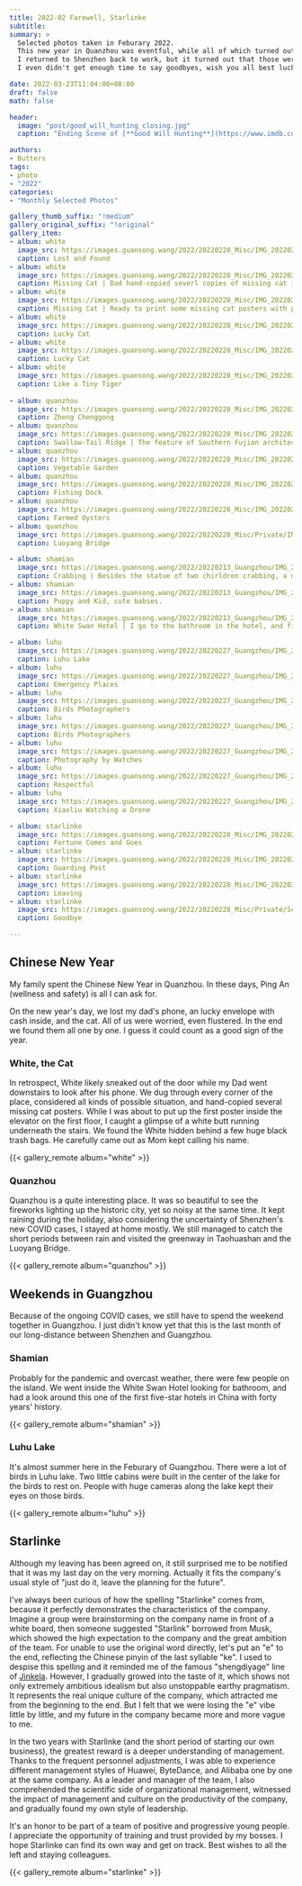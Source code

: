 ```yaml
---
title: 2022-02 Farewell, Starlinke
subtitle:
summary: >
  Selected photos taken in Feburary 2022.
  This new year in Quanzhou was eventful, while all of which turned out all right.
  I returned to Shenzhen back to work, but it turned out that those were my last few days in Starlinke.
  I even didn't get enough time to say goodbyes, wish you all best luck.

date: 2022-03-23T11:04:00+08:00
draft: false
math: false

header:
  image: "post/good_will_hunting_closing.jpg"
  caption: "Ending Scene of [**Good Will Hunting**](https://www.imdb.com/title/tt0119217/mediaviewer/rm3433070593/)"

authors:
- Butters
tags:
- photo
- "2022"
categories:
- "Monthly Selected Photos"

gallery_thumb_suffix: "!medium"
gallery_original_suffix: "!original"
gallery_item:
- album: white
  image_src: https://images.guansong.wang/2022/20220228_Misc/IMG_20220201_131459.jpg
  caption: Lost and Found
- album: white
  image_src: https://images.guansong.wang/2022/20220228_Misc/IMG_20220201_134205.jpg
  caption: Missing Cat | Dad hand-copied severl copies of missing cat info, which didn't get posted.
- album: white
  image_src: https://images.guansong.wang/2022/20220228_Misc/IMG_20220201_142942.jpg
  caption: Missing Cat | Ready to print some missing cat posters with photos.
- album: white
  image_src: https://images.guansong.wang/2022/20220228_Misc/IMG_20220204_100730.jpg
  caption: Lucky Cat
- album: white
  image_src: https://images.guansong.wang/2022/20220228_Misc/IMG_20220204_101102.jpg
  caption: Lucky Cat
- album: white
  image_src: https://images.guansong.wang/2022/20220228_Misc/IMG_20220204_144739.jpg
  caption: Like a Tiny Tiger
  
- album: quanzhou
  image_src: https://images.guansong.wang/2022/20220228_Misc/IMG_20220202_120739.jpg
  caption: Zheng Chenggong
- album: quanzhou
  image_src: https://images.guansong.wang/2022/20220228_Misc/IMG_20220202_125523.jpg
  caption: Swallow-Tail Ridge | The feature of Southern Fujian architecture.
- album: quanzhou
  image_src: https://images.guansong.wang/2022/20220228_Misc/IMG_20220202_125619.jpg
  caption: Vegetable Garden
- album: quanzhou
  image_src: https://images.guansong.wang/2022/20220228_Misc/IMG_20220203_174014.jpg
  caption: Fishing Dock
- album: quanzhou
  image_src: https://images.guansong.wang/2022/20220228_Misc/IMG_20220203_174319.jpg
  caption: Farmed Oysters
- album: quanzhou
  image_src: https://images.guansong.wang/2022/20220228_Misc/Private/IMG_20220203_173911.jpg
  caption: Luoyang Bridge

- album: shamian
  image_src: https://images.guansong.wang/2022/20220213_Guangzhou/IMG_20220213_103721.jpg
  caption: Crabbing | Besides the statue of two chirldren crabbing, a man is crabbing (or fishing).
- album: shamian
  image_src: https://images.guansong.wang/2022/20220213_Guangzhou/IMG_20220213_105610.jpg
  caption: Puppy and Kid, cute babies.
- album: shamian
  image_src: https://images.guansong.wang/2022/20220213_Guangzhou/IMG_20220213_162714.jpg
  caption: White Swan Hotel | I go to the bathroom in the hotel, and find a garden inside.

- album: luhu
  image_src: https://images.guansong.wang/2022/20220227_Guangzhou/IMG_20220227_112150.jpg
  caption: Luhu Lake
- album: luhu
  image_src: https://images.guansong.wang/2022/20220227_Guangzhou/IMG_20220227_112232.jpg
  caption: Emergency Places
- album: luhu
  image_src: https://images.guansong.wang/2022/20220227_Guangzhou/IMG_20220227_115923.jpg
  caption: Birds Photographers
- album: luhu
  image_src: https://images.guansong.wang/2022/20220227_Guangzhou/IMG_20220227_120212.jpg
  caption: Birds Photographers
- album: luhu
  image_src: https://images.guansong.wang/2022/20220227_Guangzhou/IMG_20220227_120847.jpg
  caption: Photography by Watches
- album: luhu
  image_src: https://images.guansong.wang/2022/20220227_Guangzhou/IMG_20220227_100417.jpg
  caption: Respectful
- album: luhu
  image_src: https://images.guansong.wang/2022/20220227_Guangzhou/IMG_20220227_180358.jpg
  caption: Xiaoliu Watching a Drone

- album: starlinke
  image_src: https://images.guansong.wang/2022/20220228_Misc/IMG_20220223_183733.jpg
  caption: Fortune Comes and Goes
- album: starlinke
  image_src: https://images.guansong.wang/2022/20220228_Misc/IMG_20220223_183927.jpg
  caption: Guarding Post
- album: starlinke
  image_src: https://images.guansong.wang/2022/20220228_Misc/IMG_20220228_180536.jpg
  caption: Leaving
- album: starlinke
  image_src: https://images.guansong.wang/2022/20220228_Misc/Private/Screenshot_20220228_192047_com.tencent.wework_edit_3577295518914558.jpg
  caption: Goodbye

---
```


## Chinese New Year

My family spent the Chinese New Year in Quanzhou.
In these days, Ping An (wellness and safety) is all I can ask for.

On the new year's day, we lost my dad's phone, an lucky envelope with cash
inside, and the cat. All of us were worried, even flustered. In the end we
found them all one by one. I guess it could count as a good sign of the year.

### White, the Cat

In retrospect, White likely sneaked out of the door while my Dad went
downstairs to look after his phone. We dug through every corner of the place,
considered all kinds of possible situation, and hand-copied several missing
cat posters. While I was about to put up the first poster inside the elevator
on the first floor, I caught a glimpse of a white butt running underneath the
stairs. We found the White hidden behind a few huge black trash bags. He
carefully came out as Mom kept calling his name.

{{< gallery_remote album="white" >}}

### Quanzhou

Quanzhou is a quite interesting place. It was so beautiful to see the fireworks
lighting up the historic city, yet so noisy at the same time. It kept raining
during the holiday, also considering the uncertainty of Shenzhen's new COVID
cases, I stayed at home mostly. We still managed to catch the short periods
between rain and visited the greenway in Taohuashan and the Luoyang Bridge.

{{< gallery_remote album="quanzhou" >}}

## Weekends in Guangzhou

Because of the ongoing COVID cases, we still have to spend the weekend together
in Guangzhou. I just didn't know yet that this is the last month of our long-distance
between Shenzhen and Guangzhou.

### Shamian

Probably for the pandemic and overcast weather, there were few people on the
island. We went inside the White Swan Hotel looking for bathroom, and had a
look around this one of the first five-star hotels in China with forty years'
history.

{{< gallery_remote album="shamian" >}}

### Luhu Lake

It's almost summer here in the Feburary of Guangzhou. There were a lot of
birds in Luhu lake. Two little cabins were built in the center of the lake for
the birds to rest on. People with huge cameras along the lake kept their eyes
on those birds.

{{< gallery_remote album="luhu" >}}

## Starlinke

Although my leaving has been agreed on, it still surprised me to be notified
that it was my last day on the very morning. Actually it fits the company's
usual style of "just do it, leave the planning for the future".

I've always been curious of how the spelling "Starlinke" comes from, because
it perfectly demonstrates the characteristics of the company. Imagine a group
were brainstorming on the company name in front of a white board, then someone
suggested "Starlink" borrowed from Musk, which showed the high expectation to 
the company and the great ambition of the team. For unable to use the original
word directly, let's put an "e" to the end, reflecting the Chinese pinyin of
the last syllable "ke". I used to despise this spelling and it reminded me of
the famous "shengdiyage" line of [Jinkela](https://baike.baidu.com/item/%E9%87%91%E5%9D%B7%E5%9E%83/2361933).
However, I gradually growed into the taste of it, which shows not only extremely
ambitious idealism but also unstoppable earthy pragmatism. It represents the
real unique culture of the company, which attracted me from the beginning to
the end. But I felt that we were losing the "e" vibe little by little, and my
future in the company became more and more vague to me.

In the two years with Starlinke (and the short period of starting our own
business), the greatest reward is a deeper understanding of management. Thanks to
the frequent personnel adjustments, I was able to experience different
management styles of Huawei, ByteDance, and Alibaba one by one at the same company.
As a leader and manager of the team, I also comprehended the scientific side
of organizational management, witnessed the impact of management and culture
on the productivity of the company, and gradually found my own style of
leadership.

It's an honor to be part of a team of positive and progressive young people. I
appreciate the opportunity of training and trust provided by my bosses.
I hope Starlinke can find its own way and get on track. Best wishes to all the
left and staying colleagues.

{{< gallery_remote album="starlinke" >}}


